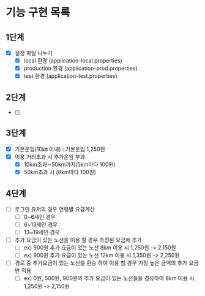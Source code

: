 # 기능 구현 목록

## 1단계
- [x] 설정 파일 나누기
    - [x] local 환경 (application-local.properties)
    - [x] production 환경 (application-prod.properties)
    - [x] test 환경 (application-test.properties)
    
## 2단계
- [ ] 

## 3단계
- [x] 기본운임(10㎞ 이내) : 기본운임 1,250원 
- [x] 이용 거리초과 시 추가운임 부과
    - [x] 10km초과∼50km까지(5km마다 100원)
    - [x] 50km초과 시 (8km마다 100원)

## 4단계
- [ ] 로그인 유저의 경우 연령별 요금계산
    - [ ] 0~6세인 경우
    - [ ] 6~13세인 경우
    - [ ] 13~19세인 경우
- [ ] 추가 요금이 있는 노선을 이용 할 경우 측정된 요금에 추가
    - [ ] ex) 900원 추가 요금이 있는 노선 8km 이용 시 1,250원 -> 2,150원
    - [ ] ex) 900원 추가 요금이 있는 노선 12km 이용 시 1,350원 -> 2,250원
- [ ] 경로 중 추가요금이 있는 노선을 환승 하여 이용 할 경우 가장 높은 금액의 추가 요금만 적용
    - [ ] ex) 0원, 500원, 900원의 추가 요금이 있는 노선들을 경유하여 8km 이용 시 1,250원 -> 2,150원